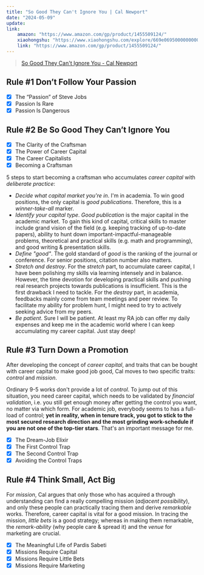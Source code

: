 ```yaml
---
title: "So Good They Can't Ignore You | Cal Newport"
date: "2024-05-09"
update: 
link:
    amazon: "https://www.amazon.com/gp/product/1455509124/"
    xiaohongshu: "https://www.xiaohongshu.com/explore/669e0695000000000d00eaed"
    link: "https://www.amazon.com/gp/product/1455509124/"
---
```


> [So Good They Can't Ignore You - Cal Newport](https://www.amazon.com/gp/product/1455509124/)

## Rule #1 Don’t Follow Your Passion

- [x] The “Passion” of Steve Jobs
- [x] Passion Is Rare
- [x] Passion Is Dangerous

## Rule #2 Be So Good They Can’t Ignore You

- [x] The Clarity of the Craftsman
- [x] The Power of Career Capital
- [x] The Career Capitalists
- [x] Becoming a Craftsman

5 steps to start becoming a craftsman who accumulates _career capital_ with _deliberate practice_:

- _Decide what capital market you're in_. I'm in academia. To win good positions, the only capital is _good publications_. Therefore, this is a _winner-take-all_ marker.
- _Identify your capital type_. _Good publication_ is the major capital in the academic market. To gain this kind of capital, critical skills to master include grand vision of the field (e.g. keeping tracking of up-to-date papers), ability to hunt down important-impactful-manageable problems, theoretical and practical skills (e.g. math and programming), and good writing & presentation skills.
- _Define "good"_. The gold standard of _good_ is the ranking of the journal or conference. For senior positions, citation number also matters.
- _Stretch and destroy_. For the _stretch_ part, to accumulate career capital, I have been polishing my skills via learning intensely and in balance. However, the time devotion for developing practical skills and pushing real research projects towards publications is insufficient. This is the first drawback I need to tackle. For the _destroy_ part, in academia, feedbacks mainly come from team meetings and peer review. To facilitate my ability for problem hunt, I might need to try to actively seeking advice from my peers.
- _Be patient_. Sure I will be patient. At least my RA job can offer my daily expenses and keep me in the academic world where I can keep accumulating my career capital. Just stay deep!


## Rule #3 Turn Down a Promotion

After developing the concept of _career capital_, and traits that can be bought with career capital to make good job good, Cal moves to two specific traits: _control_ and _mission_.

Ordinary 9-5 works don't provide a lot of _control_. To jump out of this situation, you need career capital, which needs to be validated by _financial validation_, i.e. you still get enough money after getting the control you want, no matter via which form. For academic job, everybody seems to has a full-load of control; **yet in reality, when in tenure track, you got to stick to the most secured research direction and the most grinding work-schedule if you are not one of the top-tier stars**. That's an important message for me.

- [x] The Dream-Job Elixir
- [x] The First Control Trap
- [x] The Second Control Trap
- [x] Avoiding the Control Traps

## Rule #4 Think Small, Act Big

For _mission_, Cal argues that only those who has acquired a through understanding can find a really compelling mission (_adjacent possibility_), and only these people can practically tracing them and derive _remarkable_ works. Therefore, career capital is vital for a good mission. In tracing the mission, _little bets_ is a good strategy; whereas in making them remarkable, the _remark-ability_ (why people care & spread it) and the _venue_ for marketing are crucial.

- [x] The Meaningful Life of Pardis Sabeti
- [x] Missions Require Capital
- [x] Missions Require Little Bets
- [x] Missions Require Marketing
